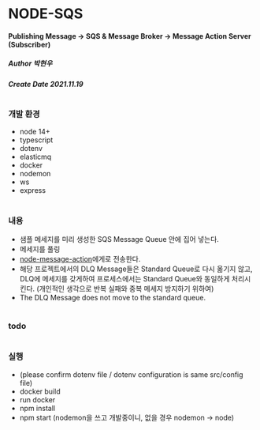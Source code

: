 # NODE-SQS
#### Publishing Message -> SQS & Message Broker -> Message Action Server (Subscriber)
##### Author 박현우
##### Create Date 2021.11.19
#
### 개발 환경
* node 14+
* typescript
* dotenv
* elasticmq
* docker
* nodemon
* ws
* express
#
### 내용
* 샘플 메세지를 미리 생성한 SQS Message Queue 안에 집어 넣는다.
* 메세지를 풀링
* [node-message-action](https://github.com/awakelife93/node-message-action)에게로 전송한다.
* 해당 프로젝트에서의 DLQ Message들은 Standard Queue로 다시 옮기지 않고, DLQ에 메세지를 갖게하여 프로세스에서는 Standard Queue와 동일하게 처리시킨다. (개인적인 생각으로 반복 실패와 중복 메세지 방지하기 위하여)
* The DLQ Message does not move to the standard queue.

#
### todo
#
### 실행
* (please confirm dotenv file / dotenv configuration is same src/config file)
* docker build
* run docker
* npm install
* npm start (nodemon을 쓰고 개발중이니, 없을 경우 nodemon -> node)

